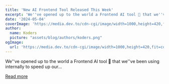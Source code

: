 ```yaml
---
title: 'New AI Frontend Tool Released This Week'
excerpt: 'We''ve opened up to the world a Frontend AI tool 👀 that we''ve been using internally to speed up our...'
date: '2024-05-04'
coverImage: 'https://media.dev.to/cdn-cgi/image/width=1000,height=420,fit=cover,gravity=auto,format=auto/https%3A%2F%2Fdev-to-uploads.s3.amazonaws.com%2Fuploads%2Farticles%2Fsnkfwtjmeyz0mc1mjpya.png'
author:
  name: Koders
  picture: "assets/blog/authors/koders.png"
ogImage:
  url: 'https://media.dev.to/cdn-cgi/image/width=1000,height=420,fit=cover,gravity=auto,format=auto/https%3A%2F%2Fdev-to-uploads.s3.amazonaws.com%2Fuploads%2Farticles%2Fsnkfwtjmeyz0mc1mjpya.png'
---
```


We''ve opened up to the world a Frontend AI tool 👀 that we''ve been using internally to speed up our...

[Read more](https://dev.to/buildwebcrumbs/new-ai-frontend-tool-released-this-week-96f)

